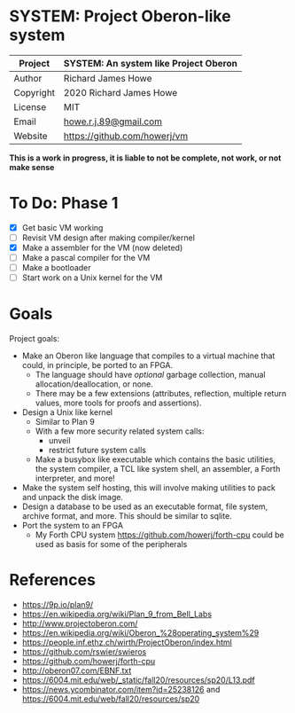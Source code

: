 # SYSTEM: Project Oberon-like system

| Project   | SYSTEM: An system like Project Oberon      |
| --------- | ------------------------------------------ |
| Author    | Richard James Howe                         |
| Copyright | 2020 Richard James Howe                    |
| License   | MIT                                        |
| Email     | howe.r.j.89@gmail.com                      |
| Website   | <https://github.com/howerj/vm>             |


**This is a work in progress, it is liable to not be complete, not work, or not
make sense**

# To Do: Phase 1

* [x] Get basic VM working
* [ ] Revisit VM design after making compiler/kernel
* [x] Make a assembler for the VM (now deleted)
* [ ] Make a pascal compiler for the VM
* [ ] Make a bootloader
* [ ] Start work on a Unix kernel for the VM

# Goals

Project goals:
* Make an Oberon like language that compiles to a virtual machine that could,
  in principle, be ported to an FPGA.
  - The language should have *optional* garbage collection, manual
    allocation/deallocation, or none.
  - There may be a few extensions (attributes, reflection, multiple return
  values, more tools for proofs and assertions).
* Design a Unix like kernel
  - Similar to Plan 9
  - With a few more security related system calls:
    - unveil
    - restrict future system calls
  - Make a busybox like executable which contains the basic utilities, the
  system compiler, a TCL like system shell, an assembler, a Forth interpreter,
  and more!
* Make the system self hosting, this will involve making utilities to pack and
  unpack the disk image.
* Design a database to be used as an executable format, file system,
  archive format, and more. This should be similar to sqlite.
* Port the system to an FPGA
  - My Forth CPU system <https://github.com/howerj/forth-cpu> could be used as
    basis for some of the peripherals

# References

* <https://9p.io/plan9/>
* <https://en.wikipedia.org/wiki/Plan_9_from_Bell_Labs>
* <http://www.projectoberon.com/>
* <https://en.wikipedia.org/wiki/Oberon_%28operating_system%29>
* <https://people.inf.ethz.ch/wirth/ProjectOberon/index.html>
* <https://github.com/rswier/swieros>
* <https://github.com/howerj/forth-cpu>
* <http://oberon07.com/EBNF.txt>
* <https://6004.mit.edu/web/_static/fall20/resources/sp20/L13.pdf>
* <https://news.ycombinator.com/item?id=25238126> and <https://6004.mit.edu/web/fall20/resources/sp20>


